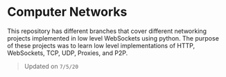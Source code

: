 # Computer Networks

This repository has different branches that cover different networking projects implemented in low level WebSockets using python.
The purpose of these projects was to learn low level implementations of HTTP, WebSockets, TCP, UDP, Proxies, and P2P.


> Updated on `7/5/20`
